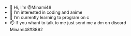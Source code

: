 - 👋 Hi, I’m @Minami48
- 👀 I’m interested in coding and anime
- 🌱 I’m currently learning to program on c
- 📫 If you whant to talk to me just send me a dm on discord Minami48#8892

<!---
Minami48/Minami48 is a ✨ special ✨ repository because its `README.md` (this file) appears on your GitHub profile.
You can click the Preview link to take a look at your changes.
--->
